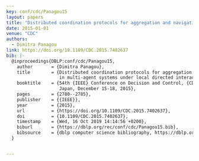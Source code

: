 ```yaml
---
key: conf/cdc/Panagou15
layout: papers
title: "Distributed coordination protocols for aggregation and navigation in multi-agent systems under local directed interactions."
date: 2015-01-01
venue: "CDC"
authors:
  - Dimitra Panagou
link: https://doi.org/10.1109/CDC.2015.7402637
bib: |-
  @inproceedings{DBLP:conf/cdc/Panagou15,
    author       = {Dimitra Panagou},
    title        = {Distributed coordination protocols for aggregation and navigation
                    in multi-agent systems under local directed interactions},
    booktitle    = {54th {IEEE} Conference on Decision and Control, {CDC} 2015, Osaka,
                    Japan, December 15-18, 2015},
    pages        = {2780--2785},
    publisher    = {{IEEE}},
    year         = {2015},
    url          = {https://doi.org/10.1109/CDC.2015.7402637},
    doi          = {10.1109/CDC.2015.7402637},
    timestamp    = {Wed, 16 Oct 2019 14:14:56 +0200},
    biburl       = {https://dblp.org/rec/conf/cdc/Panagou15.bib},
    bibsource    = {dblp computer science bibliography, https://dblp.org}
  }


---
```

